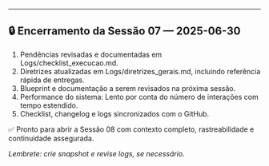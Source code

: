 ------------------------------------------
🔒 Encerramento da Sessão 07 — 2025-06-30
------------------------------------------
1. Pendências revisadas e documentadas em Logs/checklist_execucao.md.
2. Diretrizes atualizadas em Logs/diretrizes_gerais.md, incluindo referência rápida de entregas.
3. Blueprint e documentação a serem revisados na próxima sessão.
4. Performance do sistema: Lento por conta do número de interações com tempo estendido.
5. Checklist, changelog e logs sincronizados com o GitHub.

✅ Pronto para abrir a Sessão 08 com contexto completo, rastreabilidade e continuidade assegurada.

*Lembrete: crie snapshot e revise logs, se necessário.*
